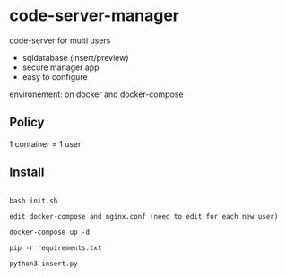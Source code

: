 # code-server-manager

code-server for multi users

- sqldatabase (insert/preview)
- secure manager app
- easy to configure


environement: on docker and docker-compose

## Policy

1 container = 1 user


## Install

```

bash init.sh

edit docker-compose and nginx.conf (need to edit for each new user)

docker-compose up -d

pip -r requirements.txt

python3 insert.py


```
